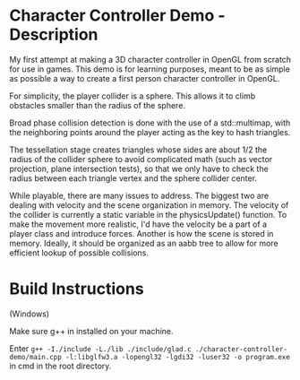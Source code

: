 # Character Controller Demo - Description

My first attempt at making a 3D character controller in OpenGL from scratch for use in games. This demo is for learning purposes, meant to be as simple as possible a way to create a first person character controller in OpenGL. 

For simplicity, the player collider is a sphere. This allows it to climb obstacles smaller than the radius of the sphere. 

Broad phase collision detection is done with the use of a std::multimap, with the neighboring points around the player acting as the key to hash triangles. 

The tessellation stage creates triangles whose sides are about 1/2 the radius of the collider sphere to avoid complicated math (such as vector projection, plane intersection tests), so that we only have to check the radius between each triangle vertex and the sphere collider center. 

While playable, there are many issues to address. The biggest two are dealing with velocity and the scene organization in memory. The velocity of the collider is currently a static variable in the physicsUpdate() function. To make the movement more realistic, I'd have the velocity be a part of a player class and introduce forces. Another is how the scene is stored in memory. Ideally, it should be organized as an aabb tree to allow for more efficient lookup of possible collisions.

# Build Instructions
(Windows)

Make sure g++ in installed on your machine.

Enter ````g++ -I./include -L./lib ./include/glad.c ./character-controller-demo/main.cpp -l:libglfw3.a -lopengl32 -lgdi32 -luser32 -o program.exe```` in cmd in the root directory.

